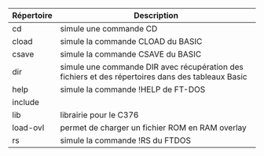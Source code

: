 | Répertoire | Description |
| -------- | -------- |
| cd      | simule une commande CD |
| cload   | simule la commande CLOAD du BASIC   |
| csave   | simule la commande CSAVE du BASIC   |
| dir   | simule une commande DIR avec récupération des fichiers et des répertoires dans des tableaux Basic |
| help  | simule la commande !HELP de FT-DOS   |
| include  |  |
| lib   | librairie pour le C376   |
| load-ovl | permet de charger un fichier ROM en RAM overlay |
| rs    | simule la commande !RS du FTDOS |
